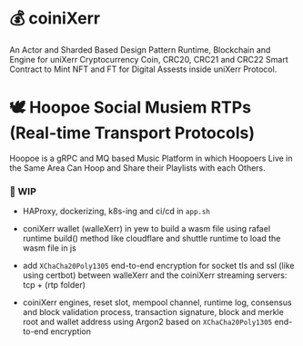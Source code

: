 


# 💰 coiniXerr

An Actor and Sharded Based Design Pattern Runtime, Blockchain and Engine for uniXerr Cryptocurrency Coin, CRC20, CRC21 and CRC22 Smart Contract to Mint NFT and FT for Digital Assests inside uniXerr Protocol.

# 🕊️ Hoopoe Social Musiem RTPs (Real-time Transport Protocols)

Hoopoe is a gRPC and MQ based Music Platform in which Hoopoers Live in the Same Area Can Hoop and Share their Playlists with each Others.


### 📌 WIP

* HAProxy, dockerizing, k8s-ing and ci/cd in `app.sh`

* coniXerr wallet (walleXerr) in yew to build a wasm file using rafael runtime build() method like cloudflare and shuttle runtime to load the wasm file in js 

* add `XChaCha20Poly1305` end-to-end encryption for socket tls and ssl (like using certbot) between walleXerr and the coiniXerr streaming servers: tcp + (rtp folder)

* coiniXerr engines, reset slot, mempool channel, runtime log, consensus and block validation process, transaction signature, block and merkle root and wallet address using Argon2 based on `XChaCha20Poly1305` end-to-end encryption